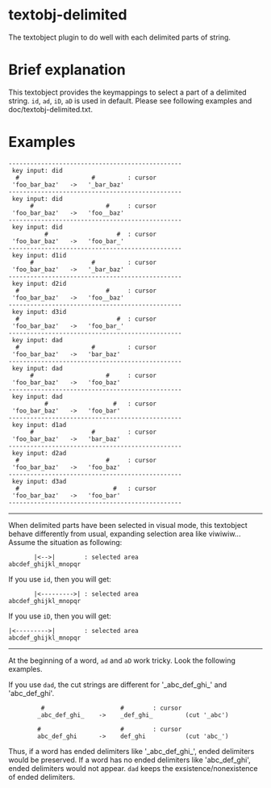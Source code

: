 textobj-delimited
=================

The textobject plugin to do well with each delimited parts of string.

# Brief explanation
This textobject provides the keymappings to select a part of a delimited string. `id`, `ad`, `iD`, `aD` is used in default. Please see following examples and doc/textobj-delimited.txt.

# Examples
```
------------------------------------------------
 key input: did
  #                    #         : cursor
 'foo_bar_baz'   ->   '_bar_baz'
------------------------------------------------
 key input: did
      #                    #     : cursor
 'foo_bar_baz'   ->   'foo__baz'
------------------------------------------------
 key input: did
          #                   #  : cursor
 'foo_bar_baz'   ->   'foo_bar_'
------------------------------------------------
 key input: d1id
      #                #         : cursor
 'foo_bar_baz'   ->   '_bar_baz'
------------------------------------------------
 key input: d2id
  #                        #     : cursor
 'foo_bar_baz'   ->   'foo__baz'
------------------------------------------------
 key input: d3id
  #                           #  : cursor
 'foo_bar_baz'   ->   'foo_bar_'
------------------------------------------------
 key input: dad
  #                    #         : cursor
 'foo_bar_baz'   ->   'bar_baz'
------------------------------------------------
 key input: dad
      #                    #     : cursor
 'foo_bar_baz'   ->   'foo_baz'
------------------------------------------------
 key input: dad
          #                  #   : cursor
 'foo_bar_baz'   ->   'foo_bar'
------------------------------------------------
 key input: d1ad
      #                #         : cursor
 'foo_bar_baz'   ->   'bar_baz'
------------------------------------------------
 key input: d2ad
  #                        #     : cursor
 'foo_bar_baz'   ->   'foo_baz'
------------------------------------------------
 key input: d3ad
  #                          #   : cursor
 'foo_bar_baz'   ->   'foo_bar'
------------------------------------------------
```

---

When delimited parts have been selected in visual mode, this textobject behave differently from usual, expanding selection area like viwiwiw...
Assume the situation as following:

```
       |<-->|        : selected area
abcdef_ghijkl_mnopqr
```


If you use `id`, then you will get:

```
       |<--------->| : selected area
abcdef_ghijkl_mnopqr
```


If you use `iD`, then you will get:

```
|<--------->|        : selected area
abcdef_ghijkl_mnopqr
```

---

At the beginning of a word, `ad` and `aD` work tricky. Look the following examples.

If you use `dad`, the cut strings are different for '\_abc\_def\_ghi\_' and 'abc\_def\_ghi'.
```
         #                     #        : cursor
        _abc_def_ghi_    ->    _def_ghi_         (cut '_abc')

        #                      #        : cursor
        abc_def_ghi      ->    def_ghi           (cut 'abc_')
```
Thus, if a word has ended delimiters like '\_abc\_def\_ghi\_', ended delimiters would be preserved. If a word has no ended delimiters like 'abc\_def\_ghi', ended delimiters would not appear. `dad` keeps the exsistence/nonexistence of ended delimiters.

